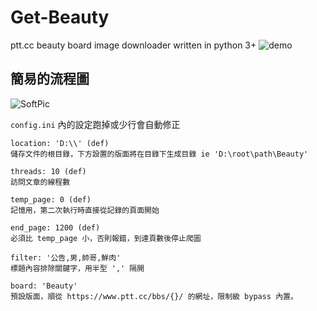 # Get-Beauty
ptt.cc beauty board image downloader written in python 3+
![demo](https://user-images.githubusercontent.com/1501022/42469354-0599bb8e-83ea-11e8-93f0-482455e60cda.png)

## 簡易的流程圖
![SoftPic](https://user-images.githubusercontent.com/1501022/42471919-14733844-83f2-11e8-9074-1e7349eb9586.png)

`config.ini` 內的設定跑掉或少行會自動修正  
```
location: 'D:\\' (def) 
儲存文件的根目錄，下方設置的版面將在目錄下生成目錄 ie 'D:\root\path\Beauty'  

threads: 10 (def) 
訪問文章的線程數  

temp_page: 0 (def)
記憶用，第二次執行時直接從記錄的頁面開始  

end_page: 1200 (def)
必須比 temp_page 小，否則報錯，到達頁數後停止爬圖 

filter: '公告,男,帥哥,鮮肉' 
標題內容排除關鍵字，用半型 ',' 隔開

board: 'Beauty' 
預設版面，順從 https://www.ptt.cc/bbs/{}/ 的網址，限制級 bypass 內置。
```
